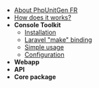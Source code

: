 * [About PhpUnitGen FR](/fr/)
* [How does it works?](/fr/how-does-it-works.md)
* **Console Toolkit**
    * [Installation](/fr/console-toolkit.md#installation)
    * [Laravel "make" binding](/fr/console-toolkit.md#laravel-make-binding)
    * [Simple usage](/fr/console-toolkit.md#simple-usage)
    * [Configuration](/fr/console-toolkit.md#configuration)
* **Webapp**
* **API**
* **Core package**
